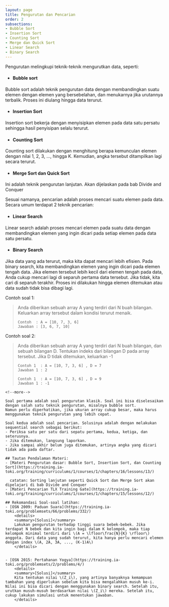 ```yaml
---
layout: page
title: Pengurutan dan Pencarian
order: 2
subsections:
- Bubble Sort
- Insertion Sort
- Counting Sort
- Merge dan Quick Sort
- Linear Search
- Binary Search
---
```


Pengurutan melingkupi teknik-teknik mengurutkan data, seperti:
- #### Bubble sort
Bubble sort adalah teknik pengurutan data dengan membandingkan suatu elemen dengan elemen yang bersebelahan, dan menukarnya jika urutannya terbalik. Proses ini diulang hingga data terurut.
- #### Insertion Sort
Insertion sort bekerja dengan menyisipkan elemen pada data satu persatu sehingga hasil penyisipan selalu terurut.

- #### Counting Sort
Counting sort dilakukan dengan menghitung berapa kemunculan elemen dengan nilai 1, 2, 3, ..., hingga K. Kemudian, angka tersebut ditampilkan lagi secara terurut.

- #### Merge Sort dan Quick Sort
Ini adalah teknik pengurutan lanjutan. Akan dijelaskan pada bab Divide and Conquer

Sesuai namanya, pencarian adalah proses mencari suatu elemen pada data. Secara umum terdapat 2 teknik pencarian:
- #### Linear Search
Linear search adalah proses mencari elemen pada suatu data dengan membandingkan elemen yang ingin dicari pada setiap elemen pada data satu persatu.
- #### Binary Search
Jika data yang ada terurut, maka kita dapat mencari lebih efisien. Pada binary search, kita membandingkan elemen yang ingin dicari pada elemen tengah data. Jika elemen tersebut lebih kecil dari elemen tengah pada data, Anda cukup mencari lagi di separuh pertama data tersebut. Jika tidak, kita cari di separuh terakhir. Proses ini dilakukan hingga elemen ditemukan atau data sudah tidak bisa dibagi lagi.

Contoh soal 1:

> Anda diberikan sebuah array A yang terdiri dari N buah bilangan. Keluarkan array tersebut dalam kondisi terurut menaik.
> ```
> Contoh  : A = [10, 7, 3, 6]
> Jawaban : [3, 6, 7, 10]
> ```

Contoh soal 2:
> Anda diberikan sebuah array A yang terdiri dari N buah bilangan, dan sebuah bilangan D. Tentukan indeks dari bilangan D pada array tersebut. Jika D tidak ditemukan, keluarkan -1
> ```
> Contoh 1  : A = [10, 7, 3, 6] , D = 7
> Jawaban 1 : 2
> 
> Contoh 1  : A = [10, 7, 3, 6] , D = 9
> Jawaban 1 : -1
```
<!--more-->

Soal pertama adalah soal pengurutan klasik. Soal ini bisa diselesaikan dengan salah satu teknik pengurutan, misalnya bubble sort.
Namun perlu diperhatikan, jika ukuran array cukup besar, maka harus menggunakan teknik pengurutan yang lebih cepat.

Soal kedua adalah soal pencarian. Solusinya adalah dengan melakukan sequential search sebagai berikut:
- Periksa satu per satu dari sepatu pertama, kedua, ketiga, dan seterusnya.
- Jika ditemukan, langsung laporkan.
- Jika sampai akhir belum juga ditemukan, artinya angka yang dicari tidak ada pada daftar.

## Tautan Pendalaman Materi:
- [Materi Pengurutan dasar: Bubble Sort, Insertion Sort, dan Counting Sort](https://training.ia-toki.org/training/curriculums/1/courses/1/chapters/16/lessons/13/)
  
  catatan: Sorting lanjutan seperti Quick Sort dan Merge Sort akan dipelajari di bab Divide and Conquer
- [Materi Pencarian TLX Training Gate](https://training.ia-toki.org/training/curriculums/1/courses/1/chapters/15/lessons/12/)

## Rekomandasi Soal-soal latihan:
- [OSN 2009: Paduan Suara](https://training.ia-toki.org/problemsets/66/problems/332/) 
	<details>
	<summary>[Solusi]</summary>
	Lakukan pengurutan terhadap tinggi suara bebek-bebek. Jika terdapat N bebek dan kita ingin bagi dalam K kelompok, maka tiap kelompok minimal terdiri dari \(A = \lfloor\frac{N}{K} \rfloor\) anggota. Dari data yang sudah terurut, kita hanya perlu mencari elemen dengan index \(A, 2A, 3A, ..., (K-1)A\)
	</details>


- [OSN 2015: Pertahanan Yogya](https://training.ia-toki.org/problemsets/2/problems/4/) 
	<details>
	<summary>[Solusi]</summary>
	Kita tentukan nilai \(Z_i\), yang artinya banyaknya kemampuan tambahan yang diperlukan sebelum kita bisa mengalahkan musuh ke-i. Nilai ini bisa dicari dengan menggunakan binary search. Setelah itu, urutkan musuh-musuh berdasarkan nilai \(Z_i\) mereka. Setelah itu, cukup lakukan simulasi untuk menentukan jawaban.
	</details>



